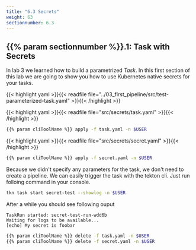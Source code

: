 ```yaml
---
title: "6.3 Secrets"
weight: 63
sectionnumber: 6.3
---
```



## {{% param sectionnumber %}}.1: Task with Secrets

In lab 3 we learned how to build a parametrized *Task*. In this first section of this lab we are going to show you how to use Kubernetes native secrets for your tasks.


{{< highlight yaml >}}{{< readfile file="../03_first_pipeline/src/test-parameterized-task.yaml" >}}{{< /highlight >}}


{{< highlight yaml >}}{{< readfile file="src/secrets/task.yaml" >}}{{< /highlight >}}


```bash
{{% param cliToolName %}} apply -f task.yaml -n $USER
```


{{< highlight yaml >}}{{< readfile file="src/secrets/secret.yaml" >}}{{< /highlight >}}

```bash
{{% param cliToolName %}} apply -f secret.yaml -n $USER
```

Because we didn't specify any parameters for the task, we don't need to create a pipeline. We can easily trigger the task with the tekton cli.
Just run folloing command in your console.

```bash
tkn task start secret-test --showlog -n $USER
```

After a while you should see following ouput

```console
TaskRun started: secret-test-run-wdd6b
Waiting for logs to be available...
[echo] My secret is foobar
```

```bash
{{% param cliToolName %}} delete -f task.yaml -n $USER
{{% param cliToolName %}} delete -f secret.yaml -n $USER
```
